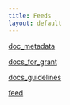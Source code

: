 ```yaml
---
title: Feeds
layout: default
---
```


[doc_metadata](/feeds/doc_metadata.tsv)

[docs_for_grant](/feeds/docs_for_grant.tsv)

[docs_guidelines](/feeds/docs_guidelines.tsv)

[feed](/feeds/feed.json)
